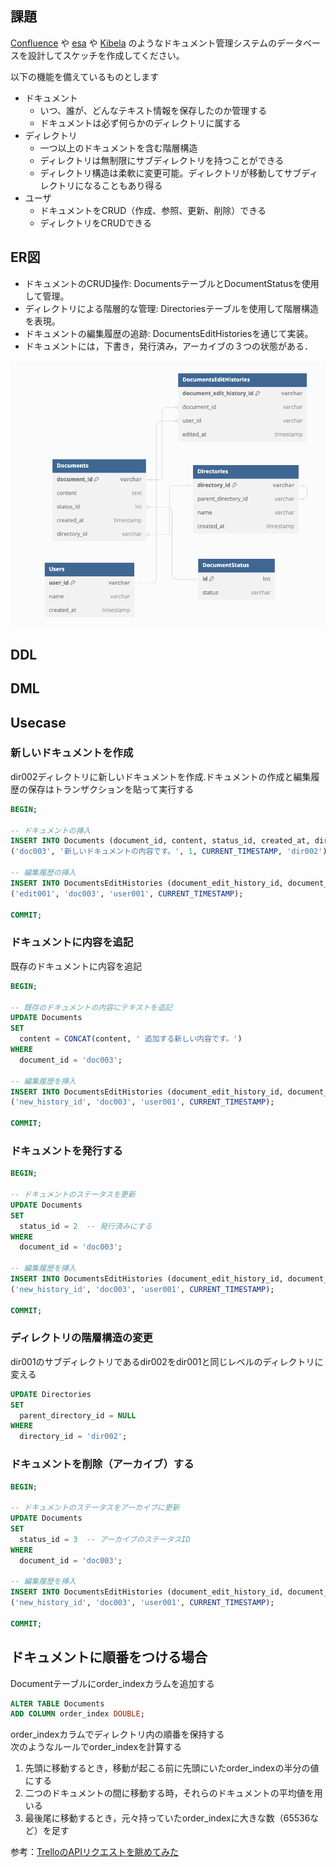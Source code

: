 ## 課題
[Confluence](https://www.atlassian.com/ja/software/confluence) や [esa](https://esa.io/) や [Kibela](https://kibe.la/) のようなドキュメント管理システムのデータベースを設計してスケッチを作成してください。

以下の機能を備えているものとします

- ドキュメント
    - いつ、誰が、どんなテキスト情報を保存したのか管理する
    - ドキュメントは必ず何らかのディレクトリに属する
- ディレクトリ
    - 一つ以上のドキュメントを含む階層構造
    - ディレクトリは無制限にサブディレクトリを持つことができる
    - ディレクトリ構造は柔軟に変更可能。ディレクトリが移動してサブディレクトリになることもあり得る
- ユーザ
    - ドキュメントをCRUD（作成、参照、更新、削除）できる
    - ディレクトリをCRUDできる

## ER図
- ドキュメントのCRUD操作: DocumentsテーブルとDocumentStatusを使用して管理。
- ディレクトリによる階層的な管理: Directoriesテーブルを使用して階層構造を表現。
- ドキュメントの編集履歴の追跡: DocumentsEditHistoriesを通じて実装。
- ドキュメントには，下書き，発行済み，アーカイブの３つの状態がある．

![ER](./er.png)

## DDL

## DML

## Usecase

### 新しいドキュメントを作成

dir002ディレクトリに新しいドキュメントを作成.ドキュメントの作成と編集履歴の保存はトランザクションを貼って実行する

```sql
BEGIN;

-- ドキュメントの挿入
INSERT INTO Documents (document_id, content, status_id, created_at, directory_id) VALUES
('doc003', '新しいドキュメントの内容です。', 1, CURRENT_TIMESTAMP, 'dir002');

-- 編集履歴の挿入
INSERT INTO DocumentsEditHistories (document_edit_history_id, document_id, user_id, edited_at) VALUES
('edit001', 'doc003', 'user001', CURRENT_TIMESTAMP);

COMMIT;
```

### ドキュメントに内容を追記

既存のドキュメントに内容を追記

```sql
BEGIN;

-- 既存のドキュメントの内容にテキストを追記
UPDATE Documents
SET
  content = CONCAT(content, ' 追加する新しい内容です。')
WHERE
  document_id = 'doc003';

-- 編集履歴を挿入
INSERT INTO DocumentsEditHistories (document_edit_history_id, document_id, user_id, edited_at) VALUES
('new_history_id', 'doc003', 'user001', CURRENT_TIMESTAMP);

COMMIT;
```

### ドキュメントを発行する

```sql
BEGIN;

-- ドキュメントのステータスを更新
UPDATE Documents
SET
  status_id = 2  -- 発行済みにする
WHERE
  document_id = 'doc003';

-- 編集履歴を挿入
INSERT INTO DocumentsEditHistories (document_edit_history_id, document_id, user_id, edited_at) VALUES
('new_history_id', 'doc003', 'user001', CURRENT_TIMESTAMP);

COMMIT;

```

### ディレクトリの階層構造の変更
dir001のサブディレクトリであるdir002をdir001と同じレベルのディレクトリに変える

```sql
UPDATE Directories
SET
  parent_directory_id = NULL
WHERE
  directory_id = 'dir002';

```

### ドキュメントを削除（アーカイブ）する

```sql
BEGIN;

-- ドキュメントのステータスをアーカイブに更新
UPDATE Documents
SET
  status_id = 3  -- アーカイブのステータスID
WHERE
  document_id = 'doc003';

-- 編集履歴を挿入
INSERT INTO DocumentsEditHistories (document_edit_history_id, document_id, user_id, edited_at) VALUES
('new_history_id', 'doc003', 'user001', CURRENT_TIMESTAMP);

COMMIT;
```

## ドキュメントに順番をつける場合

Documentテーブルにorder_indexカラムを追加する
```sql
ALTER TABLE Documents
ADD COLUMN order_index DOUBLE;
```

order_indexカラムでディレクトリ内の順番を保持する  
次のようなルールでorder_indexを計算する  
1. 先頭に移動するとき，移動が起こる前に先頭にいたorder_indexの半分の値にする
1. 二つのドキュメントの間に移動する時，それらのドキュメントの平均値を用いる
1. 最後尾に移動するとき，元々持っていたorder_indexに大きな数（65536など）を足す

参考：[TrelloのAPIリクエストを眺めてみた](https://zenn.dev/ktom106/articles/07aa8b0e43e93b)